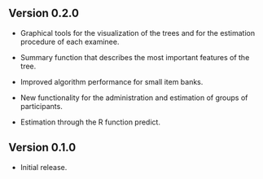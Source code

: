 ## Version 0.2.0

*  Graphical tools for the visualization of the trees and for the estimation procedure of each examinee.

* Summary function that describes the most important features of the tree.

* Improved algorithm performance for small item banks.

* New functionality for the administration and estimation of groups of participants.

* Estimation through the R function predict.


## Version 0.1.0

* Initial release.
